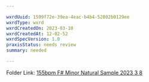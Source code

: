 ```yaml
---

wxrdUuid: 1599f72e-39ea-4eac-b4b4-52802b0129ee
wxrdType: wxrd
wxrdCreatedOn: 2023-03-10
wxrdCreatedAt: 12-02-52
wxrdSpecVersion: 1.0
praxisStatus: needs review 
summary: needed

---
```


Folder Link: [155bpm F# Minor Natural Sample 2023 3 8](https://drive.google.com/drive/folders/1FyJ5BLxixauGx7uV8n2l76iJjnAsX4-p)

